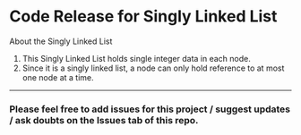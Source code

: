 # Code Release for Singly Linked List

About the Singly Linked List

1. This Singly Linked List holds single integer data in each node.
2. Since it is a singly linked list, a node can only hold reference to at most one node at a time.
___

### Please feel free to add issues for this project / suggest updates / ask doubts on the Issues tab of this repo.
